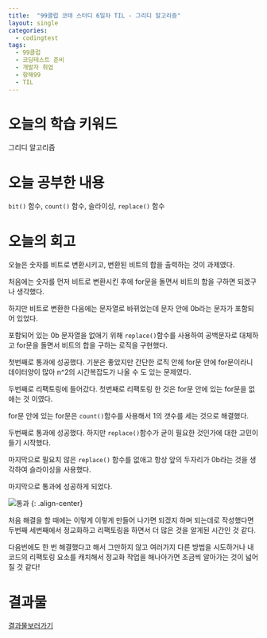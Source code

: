 ```yaml
---
title:  "99클럽 코테 스터디 6일차 TIL - 그리디 알고리즘"
layout: single
categories:
  - codingtest
tags:
  - 99클럽
  - 코딩테스트 준비
  - 개발자 취업
  - 항해99
  - TIL
---
```


# 오늘의 학습 키워드 
그리디 알고리즘

# 오늘 공부한 내용
`bit()` 함수, `count()` 함수, 슬라이싱, `replace()` 함수

# 오늘의 회고
오늘은 숫자를 비트로 변환시키고, 변환된 비트의 합을 출력하는 것이 과제였다.

처음에는 숫자를 먼저 비트로 변환시킨 후에 for문을 돌면서 비트의 합을 구하면 되겠구나 생각했다.

하지만 비트로 변환한 다음에는 문자열로 바뀌었는데 문자 안에 0b라는 문자가 포함되어 있었다.

포함되어 있는 0b 문자열을 없애기 위해 `replace()`함수를 사용하여 공백문자로 대체하고 for문을 돌면서 비트의 합을 구하는 로직을 구현했다.

첫번째로 통과에 성공했다. 기분은 좋았지만 간단한 로직 안헤 for문 안에 for문이라니 데이터양이 많아 n^2의 시간복잡도가 나올 수 도 있는 문제였다.

두번째로 리팩토링에 들어갔다. 첫번째로 리팩토링 한 것은 for문 안에 있는 for문을 없애는 것 이였다.

for문 안에 있는 for문은 `count()`함수를 사용해서 1의 갯수를 세는 것으로 해결했다.

두번째로 통과에 성공했다. 하지만 `replace()`함수가 굳이 필요한 것인가에 대한 고민이 들기 시작했다.

마지막으로 필요치 않은 `replace()` 함수를 없애고 항상 앞의 두자리가 0b라는 것을 생각하여 슬라이싱을 사용했다.

마지막으로 통과에 성공하게 되었다.

![통과](https://github.com/kimhyunso/kimhyunso.github.io/assets/87798982/ce0e0c25-d0d3-42ab-8c7d-a93f0d5cbe55)
{: .align-center}

처음 해결을 할 때에는 이렇게 이렇게 만들어 나가면 되겠지 하며 되는데로 작성했다면 두번째 세번째에서 정교화하고 리팩토링을 하면서 더 많은 것을 알게된 시간인 것 같다.

다음번에도 한 번 해결했다고 해서 그만하지 않고 여러가지 다른 방법을 시도하거나 내 코드의 리팩토링 요소를 캐치해서 정교화 작업을 해나아가면 조금씩 알아가는 것이 넓어질 것 같다!

# 결과물
[결과물보러가기](https://github.com/kimhyunso/sail-99_withPython/tree/main/338.CountingBits)











